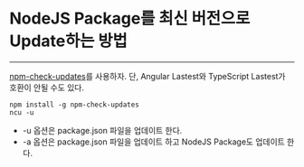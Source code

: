 # NodeJS Package를 최신 버전으로 Update하는 방법
___

[npm-check-updates][npm-check-updates]를 사용하자.
단, Angular Lastest와 TypeScript Lastest가 호환이 안될 수도 있다.

```batch
npm install -g npm-check-updates
ncu -u
```

+ -u 옵션은 package.json 파일을 업데이트 한다.
+ -a 옵션은 package.json 파일을 업데이트 하고 NodeJS Package도 업데이트 한다.


[npm-check-updates]: https://www.npmjs.com/package/npm-check-updates/

